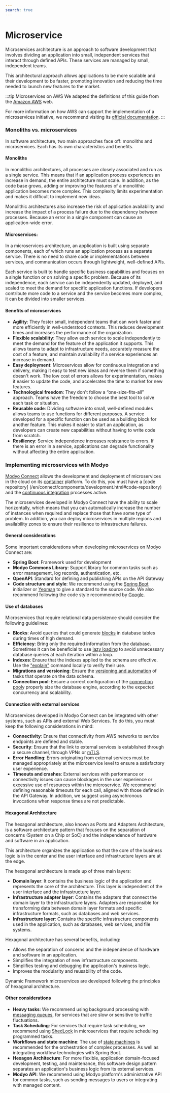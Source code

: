 ```yaml
---
search: true
---
```


# Microservice

Microservices architecture is an approach to software development that involves dividing an application into small, independent services that interact through defined APIs. These services are managed by small, independent teams.

This architectural approach allows applications to be more scalable and their development to be faster, promoting innovation and reducing the time needed to launch new features to the market.

:::tip Microservices on AWS
We adapted the definitions of this guide from the [Amazon AWS](https://aws.amazon.com) web.

For more information on how AWS can support the implementation of a microservices initiative, we recommend visiting its [official documentation](https://aws.amazon.com/microservices).
:::

### Monoliths vs. microservices

In software architecture, two main approaches face off: monoliths and microservices. Each has its own characteristics and benefits.

#### Monoliths
In monolithic architectures, all processes are closely associated and run as a single service. This means that if an application process experiences an increase in demand, the entire architecture must scale. In addition, as the code base grows, adding or improving the features of a monolithic application becomes more complex. This complexity limits experimentation and makes it difficult to implement new ideas.

Monolithic architectures also increase the risk of application availability and increase the impact of a process failure due to the dependency between processes. Because an error in a single component can cause an application-wide error.

#### Microservices:
In a microservices architecture, an application is built using separate components, each of which runs an application process as a separate service. There is no need to share code or implementations between services, and communication occurs through lightweight, well-defined APIs.

Each service is built to handle specific business capabilities and focuses on a single function or on solving a specific problem. Because of its independence, each service can be independently updated, deployed, and scaled to meet the demand for specific application functions. If developers contribute more code to a service and the service becomes more complex, it can be divided into smaller services.

#### Benefits of microservices

- **Agility**: They foster small, independent teams that can work faster and more efficiently in well-understood contexts. This reduces development times and increases the performance of the organization.
- **Flexible scalability**: They allow each service to scale independently to meet the demand for the feature of the application it supports. This allows teams to adapt to infrastructure needs, accurately measure the cost of a feature, and maintain availability if a service experiences an increase in demand.
- **Easy deployment**: Microservices allow for continuous integration and delivery, making it easy to test new ideas and reverse them if something doesn't work. The low cost of errors allows for experimentation, makes it easier to update the code, and accelerates the time to market for new features.
- **Technological freedom**: They don't follow a “one-size-fits-all” approach. Teams have the freedom to choose the best tool to solve each task or situation.
- **Reusable code**: Dividing software into small, well-defined modules allows teams to use functions for different purposes. A service developed for a specific function can be used as a building block for another feature. This makes it easier to start an application, as developers can create new capabilities without having to write code from scratch.
- **Resiliency**: Service independence increases resistance to errors. If there is an error in a service, applications can degrade functionality without affecting the entire application.

### Implementing microservices with Modyo

[Modyo Connect](/en/connect) allows the development and deployment of microservices in the cloud on its [container](/en/connect/components/infrastructure.html#containers) platform. To do this, you must have a [code repository] (/en/connect/components/development.html#code-repository) and the [continuous integration](/en/connect/components/development.html#continuous-integration) processes active.

The microservices developed in Modyo Connect have the ability to scale horizontally, which means that you can automatically increase the number of instances when required and replace those that have some type of problem. In addition, you can deploy microservices in multiple regions and availability zones to ensure their resilience to infrastructure failures.

#### General considerations

Some important considerations when developing microservices on Modyo Connect are:

- **Spring Boot**: Framework used for development
- **Modyo Commons Library**: Support library for common tasks such as error management, log records,
  authentication, etc.
- **OpenAPI**: Standard for defining and publishing APIs on the API Gateway
- **Code structure and style**: We recommend using the [Spring Boot](https://start.spring.io) initializer
  or [Yeoman](https://yeoman.io/generators) to give a standard to the source code. We also recommend following the
  code style recommended by [Google](https://google.github.io/styleguide/javaguide.html).

#### Use of databases

Microservices that require relational data persistence should consider the following guidelines:

- **Blocks**: Avoid queries that could generate [blocks](https://www.baeldung.com/jpa-pessimistic-locking) in database tables during times of high demand.
- **Efficiency**: Bring only the required information from the database. Sometimes it can be beneficial to use [lazy loading](https://www.baeldung.com/hibernate-lazy-eager-loading) to avoid unnecessary database queries at each iteration within a loop.
- **Indexes**: Ensure that the indexes applied to the schema are effective. Use the ["explain"](https://dev.mysql.com/doc/refman/8.0/en/using-explain.html) command locally to verify their use.
- **Migrations and versioning**: Ensure the [versioning and automation](https://flywaydb.org) of tasks that operate on the data schema.
- **Connection pool**: Ensure a correct configuration of the [connection pool](https://www.baeldung.com/java-connection-pooling)y properly size the database engine, according to the expected concurrency and scalability.

#### Connection with external services

Microservices developed in Modyo Connect can be integrated with other systems, such as APIs and external Web Services. To do this, you must keep the following considerations in mind:

- **Connectivity**: Ensure that connectivity from AWS networks to service endpoints are defined and stable.
- **Security**: Ensure that the link to external services is established through a secure channel, through VPNs or [mTLS](https://www.cloudflare.com/learning/access-management/what-is-mutual-tls/).
- **Error Handling**: Errors originating from external services must be managed appropriately at the microservice level to ensure a satisfactory user experience.
- **Timeouts and crashes**: External services with performance or connectivity issues can cause blockages in the user experience or excessive use of resources within the microservice. We recommend defining reasonable timeouts for each call, aligned with those defined in the API Gateway. In addition, we suggest using asynchronous invocations when response times are not predictable.

#### Hexagonal Architecture
The hexagonal architecture, also known as Ports and Adapters Architecture, is a software architecture pattern that focuses on the separation of concerns (System on a Chip or SoC) and the independence of hardware and software in an application.

This architecture organizes the application so that the core of the business logic is in the center and the user interface and infrastructure layers are at the edge.

The hexagonal architecture is made up of three main layers:

- **Domain layer**: It contains the business logic of the application and represents the core of the architecture. This layer is independent of the user interface and the infrastructure layer.
- **Infrastructure adapter layer**: Contains the adapters that connect the domain layer to the infrastructure layers. Adapters are responsible for transforming data between domain layer formats and specific infrastructure formats, such as databases and web services.
- **Infrastructure layer**: Contains the specific infrastructure components used in the application, such as databases, web services, and file systems.

Hexagonal architecture has several benefits, including:

- Allows the separation of concerns and the independence of hardware and software in an application.
- Simplifies the integration of new infrastructure components.
- Simplifies testing and debugging the application's business logic.
- Improves the modularity and reusability of the code.

Dynamic Framework microservices are developed following the principles of hexagonal architecture.


#### Other considerations

- **Heavy tasks**: We recommend using background processing with [messaging queues](/en/connect/components/infrastructure.html#messaging-queues), for services that are slow or sensitive to traffic fluctuations.
- **Task Scheduling**: For services that require task scheduling, we recommend using [ShedLock](https://www.baeldung.com/shedlock-spring) in microservices that require scheduling programmed tasks.
- **Workflows and state machine**: The use of [state machines](https://www.baeldung.com/spring-state-machine) is recommended for the orchestration of complex processes. As well as integrating workflow technologies with Spring Boot.
- **Hexagon Architecture**: For more flexible, application domain-focused development, testing, and maintenance, this software design pattern separates an application's business logic from its external services.
- **Modyo API**: We recommend using Modyo platform's administrative API for common tasks, such as sending messages to users or integrating with managed content.
